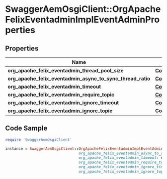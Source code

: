 # SwaggerAemOsgiClient::OrgApacheFelixEventadminImplEventAdminProperties

## Properties

Name | Type | Description | Notes
------------ | ------------- | ------------- | -------------
**org_apache_felix_eventadmin_thread_pool_size** | [**ConfigNodePropertyInteger**](ConfigNodePropertyInteger.md) |  | [optional] 
**org_apache_felix_eventadmin_async_to_sync_thread_ratio** | [**ConfigNodePropertyFloat**](ConfigNodePropertyFloat.md) |  | [optional] 
**org_apache_felix_eventadmin_timeout** | [**ConfigNodePropertyInteger**](ConfigNodePropertyInteger.md) |  | [optional] 
**org_apache_felix_eventadmin_require_topic** | [**ConfigNodePropertyBoolean**](ConfigNodePropertyBoolean.md) |  | [optional] 
**org_apache_felix_eventadmin_ignore_timeout** | [**ConfigNodePropertyArray**](ConfigNodePropertyArray.md) |  | [optional] 
**org_apache_felix_eventadmin_ignore_topic** | [**ConfigNodePropertyArray**](ConfigNodePropertyArray.md) |  | [optional] 

## Code Sample

```ruby
require 'SwaggerAemOsgiClient'

instance = SwaggerAemOsgiClient::OrgApacheFelixEventadminImplEventAdminProperties.new(org_apache_felix_eventadmin_thread_pool_size: null,
                                 org_apache_felix_eventadmin_async_to_sync_thread_ratio: null,
                                 org_apache_felix_eventadmin_timeout: null,
                                 org_apache_felix_eventadmin_require_topic: null,
                                 org_apache_felix_eventadmin_ignore_timeout: null,
                                 org_apache_felix_eventadmin_ignore_topic: null)
```


